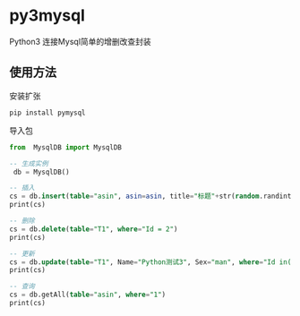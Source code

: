 # py3mysql
Python3 连接Mysql简单的增删改查封装

## 使用方法
安装扩张
```
pip install pymysql
```
导入包
```python
from  MysqlDB import MysqlDB
```

```sql
-- 生成实例
 db = MysqlDB()

-- 插入
cs = db.insert(table="asin", asin=asin, title="标题"+str(random.randint(100,999)), stars=4.3)
print(cs)

-- 删除
cs = db.delete(table="T1", where="Id = 2")
print(cs)

-- 更新
cs = db.update(table="T1", Name="Python测试3", Sex="man", where="Id in(1,2)")
print(cs)

-- 查询
cs = db.getAll(table="asin", where="1")
print(cs)

```
